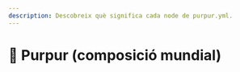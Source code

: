 ```yaml
---
description: Descobreix què significa cada node de purpur.yml.
---
```


# 🦑 Purpur (composició mundial)
